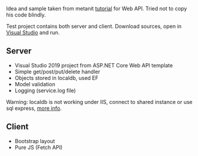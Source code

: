 Idea and sample taken from metanit [tutorial](https://metanit.com/sharp/aspnet5/23.2.php) for Web API. Tried not to copy his code blindly.

Test project contains both server and client. Download sources, open in [Visual Studio](https://visualstudio.microsoft.com/vs/) and run.

## Server
* Visual Studio 2019 project from ASP.NET Core Web API template
* Simple get/post/put/delete handler
* Objects stored in localdb, used EF
* Model validation
* Logging (service.log file)

Warning: localdb is not working under IIS, connect to shared instance or use sql express, [more info](https://stackoverflow.com/a/66388986/2764727).

## Client
* Bootstrap layout
* Pure JS (Fetch API)

